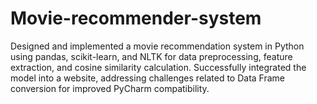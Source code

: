 # Movie-recommender-system
Designed and implemented a movie recommendation system in Python using pandas, scikit-learn, and NLTK for data preprocessing, feature extraction, and cosine similarity calculation. Successfully integrated the model into a website, addressing challenges related to Data Frame conversion for improved PyCharm compatibility.
